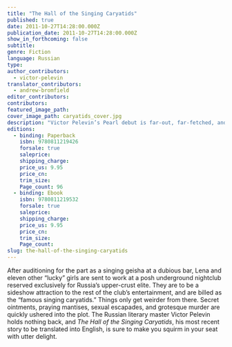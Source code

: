 ```yaml
---
title: "The Hall of the Singing Caryatids"
published: true
date: 2011-10-27T14:28:00.000Z
publication_date: 2011-10-27T14:28:00.000Z
show_in_forthcoming: false
subtitle:
genre: Fiction
language: Russian
type:
author_contributors:
  - victor-pelevin
translator_contributors:
  - andrew-bromfield
editor_contributors:
contributors:
featured_image_path:
cover_image_path: caryatids_cover.jpg
description: "Victor Pelevin’s Pearl debut is far-out, far-fetched, and fiendishly funny. "
editions:
  - binding: Paperback
    isbn: 9780811219426
    forsale: true
    saleprice:
    shipping_charge:
    price_us: 9.95
    price_cn:
    trim_size:
    Page_count: 96
  - binding: Ebook
    isbn: 9780811219532
    forsale: true
    saleprice:
    shipping_charge:
    price_us: 9.95
    price_cn:
    trim_size:
    Page_count:
slug: the-hall-of-the-singing-caryatids
---
```


After auditioning for the part as a singing geisha at a dubious bar, Lena and eleven other “lucky” girls are sent to work at a posh underground nightclub reserved exclusively for Russia’s upper-crust elite. They are to be a sideshow attraction to the rest of the club’s entertainment, and are billed as the “famous singing caryatids.” Things only get weirder from there. Secret ointments, praying mantises, sexual escapades, and grotesque murder are quickly ushered into the plot. The Russian literary master Victor Pelevin holds nothing back, and _The Hall of the Singing Caryatids_, his most recent story to be translated into English, is sure to make you squirm in your seat with utter delight.

